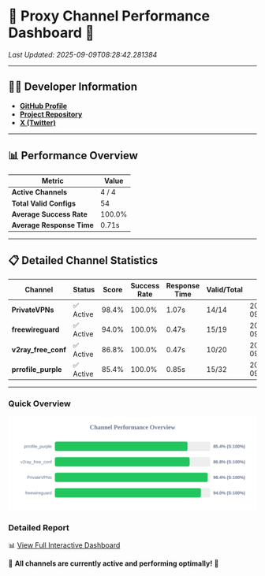 # 🌟 Proxy Channel Performance Dashboard 🌟

_Last Updated: 2025-09-09T08:28:42.281384_

---

## 👩‍💻 Developer Information

- **[GitHub Profile](https://github.com/4n0nymou3)**  
- **[Project Repository](https://github.com/4n0nymou3/multi-proxy-config-fetcher)**  
- **[X (Twitter)](https://x.com/4n0nymou3)**  

---

## 📊 Performance Overview

| Metric                | Value       |
|-----------------------|-------------|
| **Active Channels**   | 4 / 4       |
| **Total Valid Configs** | 54          |
| **Average Success Rate** | 100.0%      |
| **Average Response Time** | 0.71s       |

---

## 📋 Detailed Channel Statistics

| Channel          | Status     | Score  | Success Rate | Response Time | Valid/Total | Last Success               |
|------------------|------------|--------|--------------|---------------|-------------|----------------------------|
| **PrivateVPNs**  | ✅ Active  | 98.4%  | 100.0% | 1.07s         | 14/14       | 2025-09-09T08:28:41.784176 |
| **freewireguard**  | ✅ Active  | 94.0%  | 100.0% | 0.47s         | 15/19       | 2025-09-09T08:28:42.280039 |
| **v2ray_free_conf**  | ✅ Active  | 86.8%  | 100.0% | 0.47s         | 10/20       | 2025-09-09T08:28:40.673904 |
| **prrofile_purple**  | ✅ Active  | 85.4%  | 100.0% | 0.85s         | 15/32       | 2025-09-09T08:28:40.121342 |

---

### Quick Overview
<div align="center">
  <a href="https://raw.githubusercontent.com/nullluser/NullRepo/refs/heads/main/assets/channel_stats_chart.svg">
    <img src="https://raw.githubusercontent.com/nullluser/NullRepo/refs/heads/main/assets/channel_stats_chart.svg" alt="Source Performance Statistics" width="800">
  </a>
</div>

### Detailed Report
📊 [View Full Interactive Dashboard](https://htmlpreview.github.io/?https://github.com/nullluser/NullRepo/blob/main/assets/performance_report.html)

🎉 **All channels are currently active and performing optimally!** 🎉
